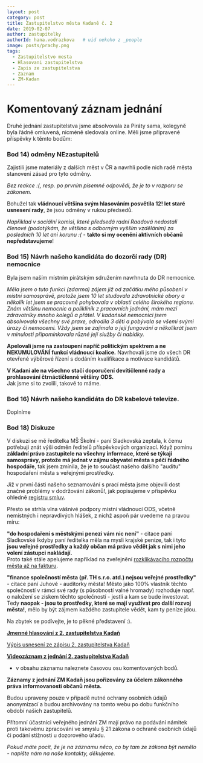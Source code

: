 ```yaml
---
layout: post
category: post
title: Zastupitelstvo města Kadaně č. 2
date: 2019-02-07
author: zastupitelky
authorId: hana.vodrazkova   # uid nekoho z _people
image: posts/prachy.png
tags:
  - Zastupitelstvo mesta
  - Hlasovani zastupitelstva
  - Zapis ze zastupitelstva
  - Zaznam 
  - ZM-Kadan
---
```


# Komentovaný záznam jednání 

Druhé jednání zastupitelstva jsme absolvovala za Piráty sama, kolegyně byla řádně omluvená, nicméně sledovala online.
Měli jsme připravené příspěvky k těmto bodům:

### Bod 14) odměny NEzastupitelů
Zajistili jsme materiály z dalších měst v ČR a navrhli podle nich radě města stanovení zásad pro tyto odměny.

*Bez reakce :(, resp. po prvním písemné odpovědi, že je to v rozporu se zákonem.*

Bohužel tak **vládnoucí většina svým hlasováním posvětila 12! let staré usnesení rady**, že jsou odměny v rukou předsedů.

*Například v sociální komisi, které předsedá radní Raadová nedostali členové (podotýkám, že většina s odborným vyšším vzděláním) 
za posledních 10 let ani korunu :(* - **takto si my ocenění aktivních občanů nepředstavujeme**!

### Bod 15) Návrh našeho kandidáta do dozorčí rady (DR) nemocnice
Byla jsem naším místním pirátským sdružením navrhnuta do DR nemocnice.  

*Měla jsem o tuto funkci (zdarma) zájem již od začátku mého působení v místní samosprávě, protože jsem 10 let studovala zdravotnické 
obory a několik let jsem se pracovně pohybovala v oblasti celého širokého regionu. 
Znám většinu nemocnic a poliklinik z pracovních jednání, mám mezi zdravotníky mnoho kolegů a přátel.
V kadańské nemocnici jsem absolvovala všechny své praxe, odrodila 3 děti a pobývala se všemi svými úrazy či nemocemi.
Vždy jsem se zajímala o její fungování a několikrát jsem v minulosti připomínkovala různé její služby či nabídky.*   

**Apelovali jsme na zastoupení napříč politickým spektrem a ne NEKUMULOVÁNÍ funkcí vládnoucí koalice.**
Navrhovali jsme do všech DR otevřené výběrové řízení s dodáním kvalifikace a motivace kandidátů.  

**V Kadani ale na všechno stačí doporučení devítičlenné rady a prohlasování čtrnáctičlenné většiny ODS.**  
Jak jsme si to zvolili, takové to máme.  

  
### Bod 16) Návrh našeho kandidáta do DR kabelové televize.
Doplníme

### Bod 18) Diskuze
V diskuzi se mě ředitelka MŠ Školní - paní Sladkovská zeptala, k čemu potřebuji znát výši odměn ředitelů příspěvkových organizací.
Když pominu **základní právo zastupitele na všechny informace, které se týkají samosprávy, protože má jednat v zájmu obyvatel města s péčí řádného hospodáře**, tak jsem zmínila, že je to součást našeho dalšího "auditu" hospodaření města s veřejnými prostředky.  

Již v první části našeho seznamování s prací města jsme objevili dost značné problémy v dodržování zákonů!, jak popisujeme v příspěvku ohledně [registru smluv](https://kadan.pirati.cz/aktuality/audit_smluv.html).

Přesto se strhla vlna vášnivé podpory místní vládnoucí ODS, včetně nemístných i nepravdivých hlášek, z nichž aspoň pár uvedeme na pravou míru:

**"do hospodaření s městskými penezi vám nic není"** - citace paní Sladkovské 
Ikdyby paní ředitelka měla na mysli krajské peníze, tak i tyto **jsou veřejné prostředky a každý občan má právo vědět jak s nimi jeho volení zástupci nakládají.**  
Proto také stále apelujeme například na zveřejnění [rozklikávacího rozpočtu města až na fakturu](https://kadan.pirati.cz/aktuality/rozpocet.html).

**"finance společností města (př. TH s.r.o. atd.) nejsou veřejné prostředky"** - citace paní Juhové - auditorky města!
Město jako 100% vlastník těchto společností v rámci své rady (s působností valné hromady) rozhoduje např. o naložení se ziskem těchto společností - jestli a kam se bude investovat. Tedy **naopak - jsou to prostředky, které se mají využívat pro další rozvoj města!**, mělo by být zájmem každého zastupitele vědět, kam ty peníze jdou.

Na zbytek se podívejte, je to pěkné představení :).


**[Jmenné hlasování z 2. zastupitelstva Kadaň]()**

[Výpis usnesení ze zápisu 2. zastupitelstva Kadaň](http://www.mesto-kadan.cz/obcan/8898/vypis-usneseni-ze-zapisu-z-2-zasedani-zastupitelstva-mesta)

**[Videozáznam z jednání 2. zastupitelstva Kadaň](https://www.youtube.com/watch?v=kP8hLFUK0a8)** 
- v obsahu záznamu naleznete časovou osu komentovaných bodů.

**Záznamy z jednání ZM Kadaň jsou pořizovány za účelem zákonného práva informovanosti občanů města.** 

Budou upraveny pouze v případě nutné ochrany osobních údajů anonymizací a budou archivovány na tomto webu po dobu funkčního období našich zastupitelů. 

Přítomní účastníci veřejného jednání ZM mají právo na podávání námitek proti takovému zpracování ve smyslu § 21 zákona o ochraně osobních údajů či podání stížnosti u dozorového úřadu.

*Pokud máte pocit, že je na záznamu něco, co by tam ze zákona být nemělo - napište nám na naše kontakty, děkujeme.*



